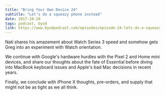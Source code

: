 ```yaml
---
title: "Bring Your Own Device 24"
subtitle: "Let’s do a squeazy phone instead"
date: 2017-10-28
tags: podcast, byod
link: https://www.byodpodcast.com/episodes/episode-24-lets-do-a-squeazy-phone-instead/27/10/2017
---
```

Nati shares his amazement about Watch Series 3 speed and somehow gets Greg into an experiment with Watch orientation.

We continue with Google's hardware hurdles with the Pixel 2 and Home mini devices, and share our thoughts about the fate of Essential before diving into MacBook keyboard issues and Apple's bad Mac decisions in recent years.

Finally, we conclude with iPhone X thoughts, pre-orders, and supply that might not be as tight as we all think.

